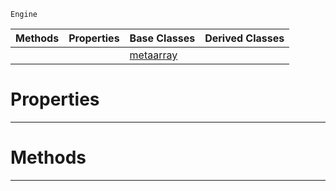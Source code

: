  `Engine`

|Methods|Properties|Base Classes|Derived Classes|
|---|---|---|---|
| | |[metaarray](https://github.com/ZilchEngine/ZilchDocs/blob/master/code_reference/class_reference/metaarray.markdown)| |


 #  Properties


---  
 #  Methods


---  
 

 